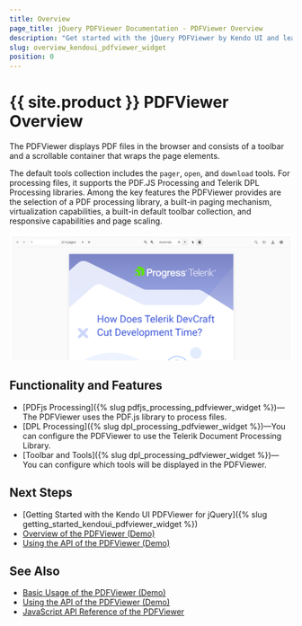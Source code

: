 ```yaml
---
title: Overview
page_title: jQuery PDFViewer Documentation - PDFViewer Overview
description: "Get started with the jQuery PDFViewer by Kendo UI and learn how to create, initialize, and enable the component."
slug: overview_kendoui_pdfviewer_widget
position: 0
---
```


# {{ site.product }} PDFViewer Overview

The PDFViewer displays PDF files in the browser and consists of a toolbar and a scrollable container that wraps the page elements.

The default tools collection includes the `pager`, `open`, and `download` tools. For processing files, it supports the PDF.JS Processing and Telerik DPL Processing libraries. Among the key features the PDFViewer provides are the selection of a PDF processing library, a built-in paging mechanism, virtualization capabilities, a built-in default toolbar collection, and responsive capabilities and page scaling.

![Kendo UI for jQuery PDFViewer Overview](pdfviewer-overview.PNG)

## Functionality and Features

* [PDFjs Processing]({% slug pdfjs_processing_pdfviewer_widget %})&mdash;The PDFViewer uses the PDF.js library to process files.
* [DPL Processing]({% slug dpl_processing_pdfviewer_widget %})&mdash;You can configure the PDFViewer to use the Telerik Document Processing Library.
* [Toolbar and Tools]({% slug dpl_processing_pdfviewer_widget %})&mdash;You can configure which tools will be displayed in the PDFViewer.

## Next Steps

* [Getting Started with the Kendo UI PDFViewer for jQuery]({% slug getting_started_kendoui_pdfviewer_widget %})
* [Overview of the PDFViewer (Demo)](https://demos.telerik.com/kendo-ui/pdfviewer/index)
* [Using the API of the PDFViewer (Demo)](https://demos.telerik.com/kendo-ui/pdfviewer/api)

## See Also

* [Basic Usage of the PDFViewer (Demo)](https://demos.telerik.com/kendo-ui/pdfviewer/index)
* [Using the API of the PDFViewer (Demo)](https://demos.telerik.com/kendo-ui/pdfviewer/api)
* [JavaScript API Reference of the PDFViewer](/api/javascript/ui/pdfviewer)
